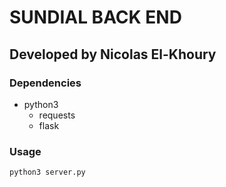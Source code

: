 # SUNDIAL BACK END

## Developed by Nicolas El-Khoury

### Dependencies

- python3
  - requests
  - flask

### Usage

`python3 server.py`
